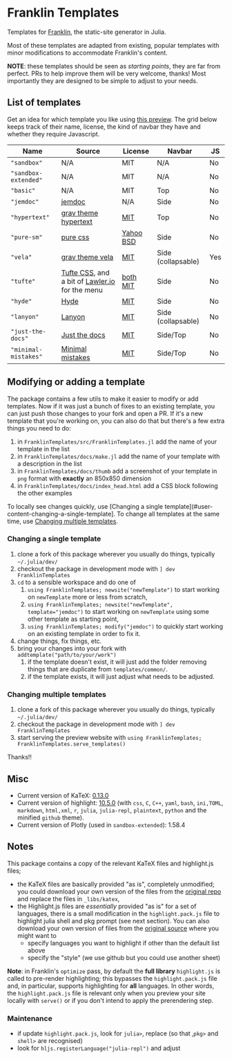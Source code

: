 # Franklin Templates

Templates for [Franklin](https://github.com/tlienart/Franklin.jl), the static-site generator in Julia.

Most of these templates are adapted from existing, popular templates with minor modifications to accommodate Franklin's content.

**NOTE**: these templates should be seen as _starting points_, they are far from perfect.
PRs to help improve them will be very welcome, thanks!
Most importantly they are designed to be simple to adjust to your needs.

## List of templates

Get an idea for which template you like using [this preview](https://tlienart.github.io/FranklinTemplates.jl/).
The grid below keeps track of their name, license, the kind of navbar they have and whether they require Javascript.

| Name | Source | License | Navbar | JS  |
| ---- | ------ | ------- | ----- | --- |
| `"sandbox"`  | N/A    | MIT     | N/A | No |
| `"sandbox-extended"`  | N/A    | MIT     | N/A | No |
| `"basic"`  | N/A    | MIT     | Top | No |
| `"jemdoc"` | [jemdoc](https://github.com/jem/jemdoc) | N/A | Side | No |
| `"hypertext"` | [grav theme hypertext](https://github.com/artofthesmart/hypertext) | [MIT](https://github.com/artofthesmart/hypertext/blob/master/LICENSE) | Top | No |
| `"pure-sm"` | [pure css](https://purecss.io/layouts/side-menu/) | [Yahoo BSD](https://github.com/pure-css/pure-site/blob/master/LICENSE.md) | Side | No |
| `"vela"` | [grav theme vela](https://github.com/danzinger/grav-theme-vela) | [MIT](https://github.com/danzinger/grav-theme-vela/blob/develop/LICENSE) | Side (collapsable) | Yes |
| `"tufte"` | [Tufte CSS](https://github.com/edwardtufte/tufte-css), and a bit of [Lawler.io](https://github.com/Eiriksmal/lawler-dot-io) for the menu | [both](https://github.com/edwardtufte/tufte-css/blob/gh-pages/LICENSE)  [MIT](https://github.com/Eiriksmal/lawler-dot-io/blob/main/license.md) | Side | No |
| `"hyde"` | [Hyde](https://github.com/poole/hyde) | [MIT](https://github.com/poole/hyde/blob/master/LICENSE.md) | Side | No |
| `"lanyon"` | [Lanyon](https://github.com/poole/lanyon) | [MIT](https://github.com/poole/lanyon/blob/master/LICENSE.md) | Side (collapsable) | No |
| `"just-the-docs"` | [Just the docs](https://github.com/pmarsceill/just-the-docs) | [MIT](https://github.com/pmarsceill/just-the-docs/blob/master/LICENSE.txt) | Side/Top | No |
| `"minimal-mistakes"` | [Minimal mistakes](https://github.com/mmistakes/minimal-mistakes) | [MIT](https://github.com/mmistakes/minimal-mistakes/blob/master/LICENSE) | Side/Top | No |

## Modifying or adding a template

The package contains a few utils to make it easier to modify or add templates.
Now if it was just a bunch of fixes to an existing template, you can just push those changes to your fork and open a PR.
If it's a new template that you're working on, you can also do that but there's a few extra things you need to do:

1. in `FranklinTemplates/src/FranklinTemplates.jl` add the name of your template in the list
1. in `FranklinTemplates/docs/make.jl` add the name of your template with a description in the list
1. in `FranklinTemplates/docs/thumb` add a screenshot of your template in `png` format with **exactly** an 850x850 dimension
1. in `FranklinTemplates/docs/index_head.html` add a CSS block following the other examples

To locally see changes quickly, use [Changing a single template](#user-content-changing-a-single-template].
To change all templates at the same time, use [Changing multiple templates](#user-content-changing-multiple-templates).

### Changing a single template

1. clone a fork of this package wherever you usually do things, typically `~/.julia/dev/`
1. checkout the package in development mode with `] dev FranklinTemplates`
1. `cd` to a sensible workspace and do one of
    1. `using FranklinTemplates; newsite("newTemplate")` to start working on `newTemplate` more or less from scratch,
    1. `using FranklinTemplates; newsite("newTemplate", template="jemdoc")` to start working on `newTemplate` using some other template as starting point,
    1. `using FranklinTemplates; modify("jemdoc")` to quickly start working on an existing template in order to fix it.
1. change things, fix things, etc.
1. bring your changes into your fork with `addtemplate("path/to/your/work")`
    1. if the template doesn't exist, it will just add the folder removing things that are duplicate from `templates/common/`.
    1. if the template exists, it will just adjust what needs to be adjusted.

### Changing multiple templates

1. clone a fork of this package wherever you usually do things, typically `~/.julia/dev/`
1. checkout the package in development mode with `] dev FranklinTemplates`
1. start serving the preview website with `using FranklinTemplates; FranklinTemplates.serve_templates()`

Thanks!!

## Misc

* Current version of KaTeX: [0.13.0](https://github.com/KaTeX/KaTeX/releases/tag/v0.13.0)
* Current version of highlight: [10.5.0](https://github.com/highlightjs/highlight.js/releases/tag/10.5.0) (with `css`, `C`, `C++`, `yaml`, `bash`, `ini,TOML`, `markdown`, `html,xml`, `r`, `julia`, `julia-repl`, `plaintext`, `python` and the minified `github` theme).
* Current version of Plotly (used in `sandbox-extended`): 1.58.4

## Notes

This package contains a copy of the relevant KaTeX files and highlight.js files;
- the KaTeX files are basically provided "as is", completely unmodified; you could download your own version of the files from the [original repo](https://github.com/KaTeX/KaTeX) and replace the files in `_libs/katex`,
- the Highlight.js files are _essentially_ provided "as is" for a set of languages, there is a small modification in the `highlight.pack.js` file to highlight julia shell and pkg prompt (see next section). You can also download your own version of files from the [original source](https://highlightjs.org) where you might want to
    - specify languages you want to highlight if other than the default list above
    - specify the "style" (we use github but you could use another sheet)

**Note**: in Franklin's `optimize` pass, by default the **full library** `highlight.js` is called to pre-render highlighting; this bypasses the `highlight.pack.js` file and, in particular, supports highlighting for **all** languages. In other words, the `highlight.pack.js` file is relevant only when you preview your site locally with `serve()` or if you don't intend to apply the prerendering step.

### Maintenance

- if update `highlight.pack.js`, look for `julia>`, replace (so that ‚`pkg>` and `shell>` are recognised)
- look for `hljs.registerLanguage("julia-repl")` and adjust
